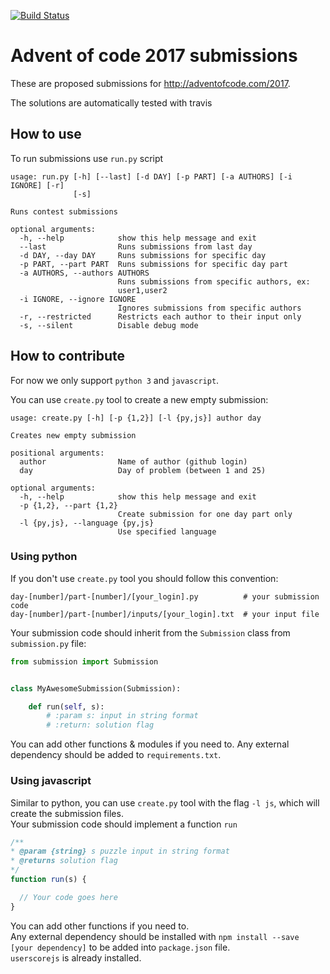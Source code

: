 [![Build Status](https://travis-ci.org/lypnol/adventofcode-2017.svg?branch=master)](https://travis-ci.org/lypnol/adventofcode-2017)
# Advent of code 2017 submissions

These are proposed submissions for http://adventofcode.com/2017.

The solutions are automatically tested with travis

## How to use

To run submissions use `run.py` script
```
usage: run.py [-h] [--last] [-d DAY] [-p PART] [-a AUTHORS] [-i IGNORE] [-r]
              [-s]

Runs contest submissions

optional arguments:
  -h, --help            show this help message and exit
  --last                Runs submissions from last day
  -d DAY, --day DAY     Runs submissions for specific day
  -p PART, --part PART  Runs submissions for specific day part
  -a AUTHORS, --authors AUTHORS
                        Runs submissions from specific authors, ex:
                        user1,user2
  -i IGNORE, --ignore IGNORE
                        Ignores submissions from specific authors
  -r, --restricted      Restricts each author to their input only
  -s, --silent          Disable debug mode
```

## How to contribute

For now we only support `python 3` and `javascript`.  

You can use `create.py` tool to create a new empty submission:
```
usage: create.py [-h] [-p {1,2}] [-l {py,js}] author day

Creates new empty submission

positional arguments:
  author                Name of author (github login)
  day                   Day of problem (between 1 and 25)

optional arguments:
  -h, --help            show this help message and exit
  -p {1,2}, --part {1,2}
                        Create submission for one day part only
  -l {py,js}, --language {py,js}
                        Use specified language
```

### Using python

If you don't use `create.py` tool you should follow this convention:
```
day-[number]/part-[number]/[your_login].py          # your submission code
day-[number]/part-[number]/inputs/[your_login].txt  # your input file
```

Your submission code should inherit from the `Submission` class from `submission.py` file:
```python
from submission import Submission


class MyAwesomeSubmission(Submission):

    def run(self, s):
    	# :param s: input in string format
    	# :return: solution flag
```

You can add other functions & modules if you need to. Any external dependency should be added to `requirements.txt`.

### Using javascript

Similar to python, you can use `create.py` tool with the flag `-l js`, which will create the submission files.  
Your submission code should implement a function `run` 
```javascript
/**
* @param {string} s puzzle input in string format
* @returns solution flag
*/
function run(s) {

  // Your code goes here
}
```

You can add other functions if you need to.  
Any external dependency should be installed with `npm install --save [your dependency]` to be added into `package.json` file.  
`userscorejs` is already installed. 
